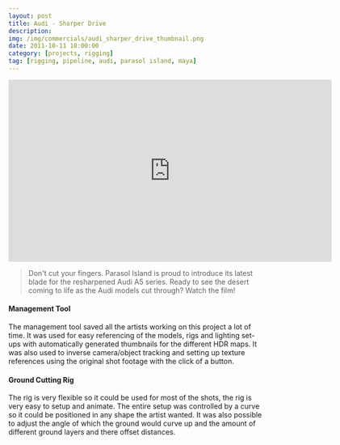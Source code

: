 ```yaml
---
layout: post
title: Audi - Sharper Drive
description: 
img: /img/commercials/audi_sharper_drive_thumbnail.png
date: 2011-10-11 18:00:00
category: [projects, rigging]
tag: [rigging, pipeline, audi, parasol island, maya]
---
```

<p align="center"><iframe src="https://player.vimeo.com/video/30367632?color=ff9933&title=0&byline=0&portrait=0" width="640" height="360" frameborder="0" webkitallowfullscreen mozallowfullscreen allowfullscreen></iframe></p>

<blockquote><p class="justify">Don't cut your fingers. Parasol Island is proud to introduce its latest blade for the resharpened Audi A5 series. Ready to see the desert coming to life as the Audi models cut through? Watch the film!</p></blockquote> 

<h4>Management Tool</h4> 
<p class="justify">The management tool saved all the artists working on this project a lot of time. It was used for easy referencing of the models, rigs and lighting set-ups with automatically generated thumbnails for the different HDR maps. It was also used to inverse camera/object tracking and setting up texture references using the original shot footage with the click of a button.</p>

<h4>Ground Cutting Rig</h4> 
<p class="justify">The rig is very flexible so it could be used for most of the shots, the rig is very easy to setup and animate. The entire setup was controlled by a curve so it could be positioned in any shape the artist wanted. It was also possible to adjust the angle of which the ground would curve up and the amount of different ground layers and there offset distances.</p>